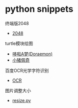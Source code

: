 # python snippets

终端版2048
- [2048](2048.py)

turtle模块绘图
- [哆啦A梦(Doraemon)](Doraemon.py)
- [小猪佩奇](peppa.py)

百度OCR光学字符识别
- [OCR](ocr.py)

图片调整大小
- [resize.py](resize.py)